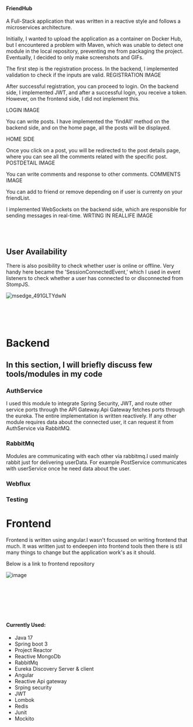 
<h4> FriendHub</h4>

A Full-Stack application that was written in a reactive style and follows a microservices architecture.

Initially, I wanted to upload the application as a container on Docker Hub, but I encountered a problem with Maven, which was unable to detect one module in the local repository, preventing me from packaging the project. Eventually, I decided to only make screenshots and GIFs.



The first step is the registration process. In the backend, I implemented validation to check if the inputs are valid.
REGISTRATION IMAGE

After successful registration, you can proceed to login. On the backend side, I implemented JWT, and after a successful login,
you receive a token. However, on the frontend side, I did not implement this.

LOGIN IMAGE


You can write posts. I have implemented the 'findAll' method on the backend side, and on the home page, all the posts will be displayed.

HOME SIDE

Once you click on a post, you will be redirected to the post details page, where you can see all the comments related with the specific post.
POSTDETAIL IMAGE


You can write comments and response to other comments.
COMMENTS IMAGE


You can add to friend or remove depending on if user is currenty on your friendList.


I implemented WebSockets on the backend side, which are responsible for sending messages in real-time.
WRTING IN REALLIFE IMAGE



<br><br><h2>User Availability</h2>
There is also posibility to check whether user is online or offline.
Very handy here became the 'SessionConnectedEvent,' which I used in event listeners to check whether a user has connected to or disconnected from StompJS.

![msedge_491GLTYdwN](https://github.com/user-attachments/assets/704f98c4-51ac-4f0f-83e4-a422708e4ba3)



<br><br><br>

<h1>Backend</h1>
<h2>In this section, I will briefly discuss few tools/modules in my code</h2>



<h3><b>AuthService</b></h3> I used this module to integrate Spring Security, JWT, and route other service ports through the API Gateway.Api Gateway fetches ports through the eureka. The entire implementation is written reactively. If any other module requires data about the connected user, it can request it from AuthService via RabbitMQ.






<h3><b>RabbitMq</b></h1>Modules are communicating with each other via rabbitmq.I used mainly rabbit just for delivering userData. For example PostService communicates with userService once he
need data about the user.


<h3>Webflux</h3>



<h3>Testing</h3>

<h1>Frontend</h1>
Frontend is written using angular.I wasn't focussed on writing frontend that much. It was written just to endeepen into frontend tools    then there
is stil  many things to change but the application work's as it should.

Below is a link to frontend repository

![image](https://github.com/user-attachments/assets/3b82e4ba-526f-4357-9919-b1e2951f96ad)




<br><br><br><br><br>
<h4>Currently Used:</h4>

- Java 17
- Spring boot 3
- Project Reactor
- Reactive MongoDb
- RabbitMq
- Eureka Discovery Server & client
- Angular
- Reactive Api gateway
- Srping security
- JWT
- Lombok
- Redis
- Junit
- Mockito




